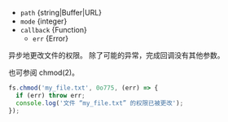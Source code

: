 <!-- YAML
added: v0.1.30
changes:
  - version: v10.0.0
    pr-url: https://github.com/nodejs/node/pull/12562
    description: The `callback` parameter is no longer optional. Not passing
                 it will throw a `TypeError` at runtime.
  - version: v7.6.0
    pr-url: https://github.com/nodejs/node/pull/10739
    description: The `path` parameter can be a WHATWG `URL` object using `file:`
                 protocol. Support is currently still *experimental*.
  - version: v7.0.0
    pr-url: https://github.com/nodejs/node/pull/7897
    description: The `callback` parameter is no longer optional. Not passing
                 it will emit a deprecation warning with id DEP0013.
-->

* `path` {string|Buffer|URL}
* `mode` {integer}
* `callback` {Function}
  * `err` {Error}

异步地更改文件的权限。
除了可能的异常，完成回调没有其他参数。

也可参阅 chmod(2)。

```js
fs.chmod('my_file.txt', 0o775, (err) => {
  if (err) throw err;
  console.log('文件 “my_file.txt” 的权限已被更改');
});
```

